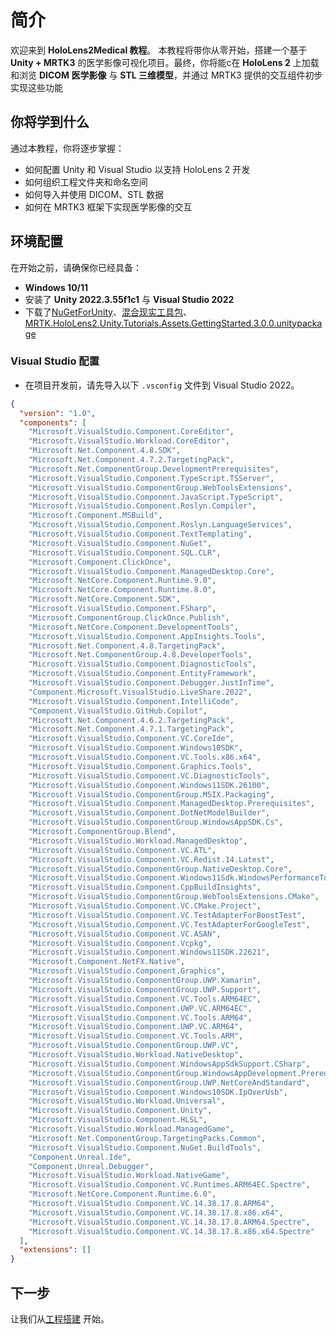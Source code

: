 # 简介

欢迎来到 **HoloLens2Medical 教程**。
本教程将带你从零开始，搭建一个基于 **Unity + MRTK3** 的医学影像可视化项目。最终，你将能c在 **HoloLens 2** 上加载和浏览 **DICOM 医学影像** 与 **STL 三维模型**，并通过 MRTK3 提供的交互组件初步实现这些功能

## 你将学到什么

通过本教程，你将逐步掌握：

* 如何配置 Unity 和 Visual Studio 以支持 HoloLens 2 开发
* 如何组织工程文件夹和命名空间
* 如何导入并使用 DICOM、STL 数据
* 如何在 MRTK3 框架下实现医学影像的交互

## 环境配置

在开始之前，请确保你已经具备：
* **Windows 10/11**
* 安装了 **Unity 2022.3.55f1c1** 与 **Visual Studio 2022**
* 下载了[NuGetForUnity](https://github.com/GlitchEnzo/NuGetForUnity)、[混合现实工具包](https://learn.microsoft.com/en-us/windows/mixed-reality/develop/unity/welcome-to-mr-feature-tool)、[MRTK.HoloLens2.Unity.Tutorials.Assets.GettingStarted.3.0.0.unitypackage](https://github.com/microsoft/MixedRealityLearning/releases/download/getting-started-v3.0.0/MRTK.HoloLens2.Unity.Tutorials.Assets.GettingStarted.3.0.0.unitypackage)

### Visual Studio 配置

* 在项目开发前，请先导入以下 `.vsconfig` 文件到 Visual Studio 2022。

```json
{
  "version": "1.0",
  "components": [
    "Microsoft.VisualStudio.Component.CoreEditor",
    "Microsoft.VisualStudio.Workload.CoreEditor",
    "Microsoft.Net.Component.4.8.SDK",
    "Microsoft.Net.Component.4.7.2.TargetingPack",
    "Microsoft.Net.ComponentGroup.DevelopmentPrerequisites",
    "Microsoft.VisualStudio.Component.TypeScript.TSServer",
    "Microsoft.VisualStudio.ComponentGroup.WebToolsExtensions",
    "Microsoft.VisualStudio.Component.JavaScript.TypeScript",
    "Microsoft.VisualStudio.Component.Roslyn.Compiler",
    "Microsoft.Component.MSBuild",
    "Microsoft.VisualStudio.Component.Roslyn.LanguageServices",
    "Microsoft.VisualStudio.Component.TextTemplating",
    "Microsoft.VisualStudio.Component.NuGet",
    "Microsoft.VisualStudio.Component.SQL.CLR",
    "Microsoft.Component.ClickOnce",
    "Microsoft.VisualStudio.Component.ManagedDesktop.Core",
    "Microsoft.NetCore.Component.Runtime.9.0",
    "Microsoft.NetCore.Component.Runtime.8.0",
    "Microsoft.NetCore.Component.SDK",
    "Microsoft.VisualStudio.Component.FSharp",
    "Microsoft.ComponentGroup.ClickOnce.Publish",
    "Microsoft.NetCore.Component.DevelopmentTools",
    "Microsoft.VisualStudio.Component.AppInsights.Tools",
    "Microsoft.Net.Component.4.8.TargetingPack",
    "Microsoft.Net.ComponentGroup.4.8.DeveloperTools",
    "Microsoft.VisualStudio.Component.DiagnosticTools",
    "Microsoft.VisualStudio.Component.EntityFramework",
    "Microsoft.VisualStudio.Component.Debugger.JustInTime",
    "Component.Microsoft.VisualStudio.LiveShare.2022",
    "Microsoft.VisualStudio.Component.IntelliCode",
    "Component.VisualStudio.GitHub.Copilot",
    "Microsoft.Net.Component.4.6.2.TargetingPack",
    "Microsoft.Net.Component.4.7.1.TargetingPack",
    "Microsoft.VisualStudio.Component.VC.CoreIde",
    "Microsoft.VisualStudio.Component.Windows10SDK",
    "Microsoft.VisualStudio.Component.VC.Tools.x86.x64",
    "Microsoft.VisualStudio.Component.Graphics.Tools",
    "Microsoft.VisualStudio.Component.VC.DiagnosticTools",
    "Microsoft.VisualStudio.Component.Windows11SDK.26100",
    "Microsoft.VisualStudio.ComponentGroup.MSIX.Packaging",
    "Microsoft.VisualStudio.Component.ManagedDesktop.Prerequisites",
    "Microsoft.VisualStudio.Component.DotNetModelBuilder",
    "Microsoft.VisualStudio.ComponentGroup.WindowsAppSDK.Cs",
    "Microsoft.ComponentGroup.Blend",
    "Microsoft.VisualStudio.Workload.ManagedDesktop",
    "Microsoft.VisualStudio.Component.VC.ATL",
    "Microsoft.VisualStudio.Component.VC.Redist.14.Latest",
    "Microsoft.VisualStudio.ComponentGroup.NativeDesktop.Core",
    "Microsoft.VisualStudio.Component.Windows11Sdk.WindowsPerformanceToolkit",
    "Microsoft.VisualStudio.Component.CppBuildInsights",
    "Microsoft.VisualStudio.ComponentGroup.WebToolsExtensions.CMake",
    "Microsoft.VisualStudio.Component.VC.CMake.Project",
    "Microsoft.VisualStudio.Component.VC.TestAdapterForBoostTest",
    "Microsoft.VisualStudio.Component.VC.TestAdapterForGoogleTest",
    "Microsoft.VisualStudio.Component.VC.ASAN",
    "Microsoft.VisualStudio.Component.Vcpkg",
    "Microsoft.VisualStudio.Component.Windows11SDK.22621",
    "Microsoft.Component.NetFX.Native",
    "Microsoft.VisualStudio.Component.Graphics",
    "Microsoft.VisualStudio.ComponentGroup.UWP.Xamarin",
    "Microsoft.VisualStudio.ComponentGroup.UWP.Support",
    "Microsoft.VisualStudio.Component.VC.Tools.ARM64EC",
    "Microsoft.VisualStudio.Component.UWP.VC.ARM64EC",
    "Microsoft.VisualStudio.Component.VC.Tools.ARM64",
    "Microsoft.VisualStudio.Component.UWP.VC.ARM64",
    "Microsoft.VisualStudio.Component.VC.Tools.ARM",
    "Microsoft.VisualStudio.ComponentGroup.UWP.VC",
    "Microsoft.VisualStudio.Workload.NativeDesktop",
    "Microsoft.VisualStudio.Component.WindowsAppSdkSupport.CSharp",
    "Microsoft.VisualStudio.ComponentGroup.WindowsAppDevelopment.Prerequisites",
    "Microsoft.VisualStudio.ComponentGroup.UWP.NetCoreAndStandard",
    "Microsoft.VisualStudio.Component.Windows10SDK.IpOverUsb",
    "Microsoft.VisualStudio.Workload.Universal",
    "Microsoft.VisualStudio.Component.Unity",
    "Microsoft.VisualStudio.Component.HLSL",
    "Microsoft.VisualStudio.Workload.ManagedGame",
    "Microsoft.Net.ComponentGroup.TargetingPacks.Common",
    "Microsoft.VisualStudio.Component.NuGet.BuildTools",
    "Component.Unreal.Ide",
    "Component.Unreal.Debugger",
    "Microsoft.VisualStudio.Workload.NativeGame",
    "Microsoft.VisualStudio.Component.VC.Runtimes.ARM64EC.Spectre",
    "Microsoft.NetCore.Component.Runtime.6.0",
    "Microsoft.VisualStudio.Component.VC.14.38.17.8.ARM64",
    "Microsoft.VisualStudio.Component.VC.14.38.17.8.x86.x64",
    "Microsoft.VisualStudio.Component.VC.14.38.17.8.ARM64.Spectre",
    "Microsoft.VisualStudio.Component.VC.14.38.17.8.x86.x64.Spectre"
  ],
  "extensions": []
}
```



## 下一步

让我们从[工程搭建](./00setup/README.md) 开始。



